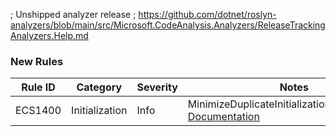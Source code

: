 ﻿; Unshipped analyzer release
; https://github.com/dotnet/roslyn-analyzers/blob/main/src/Microsoft.CodeAnalysis.Analyzers/ReleaseTrackingAnalyzers.Help.md

### New Rules

Rule ID | Category | Severity | Notes
--------|----------|----------|-------
ECS1400 | Initialization | Info | MinimizeDuplicateInitializationLogicAnalyzer, [Documentation](https://github.com/rjmurillo/EffectiveCSharp.Analyzers/blob/4f481355aaf72846c9ff201c6ccd8551bf7874f5/docs/rules/ECS1400.md)